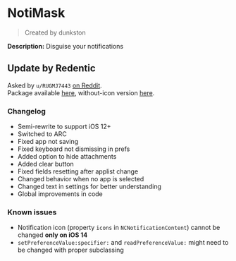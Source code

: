 # NotiMask
> Created by dunkston

**Description:** Disguise your notifications

## Update by Redentic
Asked by `u/RUGMJ7443` [on Reddit](https://www.reddit.com/r/jailbreak/comments/nai8t8/request_could_someone_update_notimask_for_ios_14/).  
Package available [here](packages/com.dunkston.notimask_1.1.0-34+debug_iphoneos-arm.deb), without-icon version [here](packages/com.dunkston.notimask_1.1.0-1+debug_iphoneos-arm.deb).

### Changelog
- Semi-rewrite to support iOS 12+
- Switched to ARC
- Fixed app not saving
- Fixed keyboard not dismissing in prefs
- Added option to hide attachments
- Added clear button
- Fixed fields resetting after applist change
- Changed behavior when no app is selected
- Changed text in settings for better understanding
- Global improvements in code

### Known issues
- Notification icon (property `icons` in `NCNotificationContent`) cannot be changed **only on iOS 14**
- `setPreferenceValue:specifier:` and `readPreferenceValue:` might need to be changed with proper subclassing
